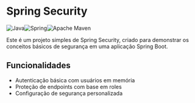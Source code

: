 # Spring Security

![Java](https://img.shields.io/badge/java-%23ED8B00.svg?style=for-the-badge&logo=openjdk&logoColor=white)![Spring](https://img.shields.io/badge/spring-%236DB33F.svg?style=for-the-badge&logo=spring&logoColor=white)![Apache Maven](https://img.shields.io/badge/Apache%20Maven-C71A36?style=for-the-badge&logo=Apache%20Maven&logoColor=white)

Este é um projeto simples de Spring Security, criado para demonstrar os conceitos básicos de segurança em uma aplicação Spring Boot.

## Funcionalidades

- Autenticação básica com usuários em memória
- Proteção de endpoints com base em roles
- Configuração de segurança personalizada

